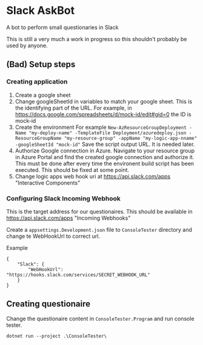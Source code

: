 # Slack AskBot
A bot to perform small questionaries in Slack

This is still a very much a work in progress so this shouldn't probably be used by anyone.

## (Bad) Setup steps

### Creating application
1. Create a google sheet
2. Change googleSheetId in variables to match your google sheet.
   This is the identifying part of the URL. For example, in https://docs.google.com/spreadsheets/d/mock-id/edit#gid=0
   the ID is mock-id
3. Create the environment
   For example `New-AzResourceGroupDeployment -Name "my-deploy-name" -TemplateFile Deployment/azuredeploy.json -ResourceGroupName "my-resource-group" -appName "my-logic-app-nname" -googleSheetId "mock-id"`
   Save the script output URL. It is needed later.
4. Authorize Google connection in Azure. Navigate to your resource group in Azure Portal and find the created google connection and authorize it. This must be done after every time the environent build script has been executed. This should be fixed at some point.
5. Change logic apps web hook uri at https://api.slack.com/apps "Interactive Components"

### Configuring Slack Incoming Webhook
This is the target address for our questionaires. This should be available in https://api.slack.com/apps "Incoming Webhooks"

Create a `appsettings.Development.json` file to `ConsoleTester` directory and change te WebHookUrl to correct url. 

Example
```
{
    "Slack": {
        "WebHookUrl": "https://hooks.slack.com/services/SECRET_WEBHOOK_URL"
    }
}
```

## Creating questionaire
Change the questionaire content in `ConsoleTester.Program` and run console tester.

```
dotnet run --project .\ConsoleTester\
```